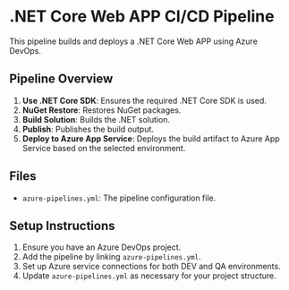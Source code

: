 # .NET Core Web APP CI/CD Pipeline

This pipeline builds and deploys a .NET Core Web APP using Azure DevOps.

## Pipeline Overview

1. **Use .NET Core SDK**: Ensures the required .NET Core SDK is used.
2. **NuGet Restore**: Restores NuGet packages.
3. **Build Solution**: Builds the .NET solution.
4. **Publish**: Publishes the build output.
5. **Deploy to Azure App Service**: Deploys the build artifact to Azure App Service based on the selected environment.

## Files
- `azure-pipelines.yml`: The pipeline configuration file.

## Setup Instructions

1. Ensure you have an Azure DevOps project.
2. Add the pipeline by linking `azure-pipelines.yml`.
3. Set up Azure service connections for both DEV and QA environments.
4. Update `azure-pipelines.yml` as necessary for your project structure.
